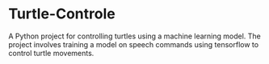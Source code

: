# Turtle-Controle
A Python project for controlling turtles using a machine learning model. The project involves training a model on speech commands using tensorflow to control turtle movements.
